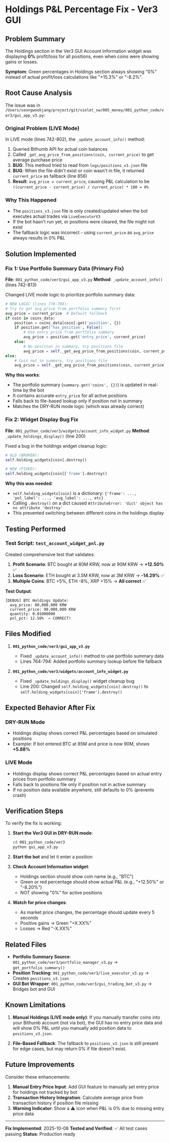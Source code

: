 # Holdings P&L Percentage Fix - Ver3 GUI

## Problem Summary

The Holdings section in the Ver3 GUI Account Information widget was displaying **0%** profit/loss for all positions, even when coins were showing gains or losses.

**Symptom**: Green percentages in Holdings section always showing "0%" instead of actual profit/loss calculations like "+15.3%" or "-8.2%".

## Root Cause Analysis

The issue was in `/Users/seongwookjang/project/git/violet_sw/005_money/001_python_code/ver3/gui_app_v3.py`:

### Original Problem (LIVE Mode)

In LIVE mode (lines 742-802), the `_update_account_info()` method:

1. Queried Bithumb API for actual coin balances
2. Called `_get_avg_price_from_positions(coin, current_price)` to get average purchase price
3. **BUG**: This method tried to read from `logs/positions_v3.json` file
4. **BUG**: When the file didn't exist or coin wasn't in file, it returned `current_price` as fallback (line 856)
5. **Result**: `avg_price = current_price`, causing P&L calculation to be `((current_price - current_price) / current_price) * 100 = 0%`

### Why This Happened

- The `positions_v3.json` file is only created/updated when the bot executes actual trades via `LiveExecutorV3`
- If the bot hasn't run yet, or positions were cleared, the file might not exist
- The fallback logic was incorrect - using `current_price` as `avg_price` always results in 0% P&L

## Solution Implemented

### Fix 1: Use Portfolio Summary Data (Primary Fix)

**File**: `001_python_code/ver3/gui_app_v3.py`
**Method**: `_update_account_info()` (lines 742-813)

Changed LIVE mode logic to prioritize portfolio summary data:

```python
# NEW LOGIC (lines 776-788):
# Try to get avg_price from portfolio summary first
avg_price = current_price  # Default fallback
if coin in coins_data:
    position = coins_data[coin].get('position', {})
    if position.get('has_position', False):
        # Use entry_price from portfolio summary
        avg_price = position.get('entry_price', current_price)
    else:
        # No position in summary, try positions file
        avg_price = self._get_avg_price_from_positions(coin, current_price)
else:
    # Coin not in summary, try positions file
    avg_price = self._get_avg_price_from_positions(coin, current_price)
```

**Why this works**:
- The portfolio summary (`summary.get('coins', {})`) is updated in real-time by the bot
- It contains accurate `entry_price` for all active positions
- Falls back to file-based lookup only if position not in summary
- Matches the DRY-RUN mode logic (which was already correct)

### Fix 2: Widget Display Bug Fix

**File**: `001_python_code/ver3/widgets/account_info_widget.py`
**Method**: `_update_holdings_display()` (line 200)

Fixed a bug in the holdings widget cleanup logic:

```python
# OLD (BROKEN):
self.holding_widgets[coin].destroy()

# NEW (FIXED):
self.holding_widgets[coin]['frame'].destroy()
```

**Why this was needed**:
- `self.holding_widgets[coin]` is a dictionary: `{'frame': ..., 'pnl_label': ..., 'avg_label': ..., etc}`
- Calling `.destroy()` on a dict caused `AttributeError: 'dict' object has no attribute 'destroy'`
- This prevented switching between different coins in the holdings display

## Testing Performed

### Test Script: `test_account_widget_pnl.py`

Created comprehensive test that validates:

1. **Profit Scenario**: BTC bought at 80M KRW, now at 90M KRW → **+12.50%** ✅
2. **Loss Scenario**: ETH bought at 3.5M KRW, now at 3M KRW → **-14.29%** ✅
3. **Multiple Coins**: BTC +5%, ETH -8%, XRP +15% → **All correct** ✅

**Test Output**:
```
[DEBUG] BTC Holdings Update:
  avg_price: 80,000,000 KRW
  current_price: 90,000,000 KRW
  quantity: 0.01000000
  pnl_pct: 12.50%  ← CORRECT!
```

## Files Modified

1. **`001_python_code/ver3/gui_app_v3.py`**
   - Fixed `_update_account_info()` method to use portfolio summary data
   - Lines 764-794: Added portfolio summary lookup before file fallback

2. **`001_python_code/ver3/widgets/account_info_widget.py`**
   - Fixed `_update_holdings_display()` widget cleanup bug
   - Line 200: Changed `self.holding_widgets[coin].destroy()` to `self.holding_widgets[coin]['frame'].destroy()`

## Expected Behavior After Fix

### DRY-RUN Mode
- Holdings display shows correct P&L percentages based on simulated positions
- Example: If bot entered BTC at 85M and price is now 90M, shows **+5.88%**

### LIVE Mode
- Holdings display shows correct P&L percentages based on actual entry prices from portfolio summary
- Falls back to positions file only if position not in active summary
- If no position data available anywhere, still defaults to 0% (prevents crash)

## Verification Steps

To verify the fix is working:

1. **Start the Ver3 GUI in DRY-RUN mode**:
   ```bash
   cd 001_python_code/ver3
   python gui_app_v3.py
   ```

2. **Start the bot** and let it enter a position

3. **Check Account Information widget**:
   - Holdings section should show coin name (e.g., "BTC")
   - Green or red percentage should show actual P&L (e.g., "+12.50%" or "-8.20%")
   - NOT showing "0%" for active positions

4. **Watch for price changes**:
   - As market price changes, the percentage should update every 5 seconds
   - Positive gains → Green "+X.XX%"
   - Losses → Red "-X.XX%"

## Related Files

- **Portfolio Summary Source**: `001_python_code/ver3/portfolio_manager_v3.py` → `get_portfolio_summary()`
- **Position Tracking**: `001_python_code/ver3/live_executor_v3.py` → Creates `positions_v3.json`
- **GUI Bot Wrapper**: `001_python_code/ver3/gui_trading_bot_v3.py` → Bridges bot and GUI

## Known Limitations

1. **Manual Holdings (LIVE mode only)**: If you manually transfer coins into your Bithumb account (not via bot), the GUI has no entry price data and will show 0% P&L until you manually add position data to `positions_v3.json`.

2. **File-Based Fallback**: The fallback to `positions_v3.json` is still present for edge cases, but may return 0% if file doesn't exist.

## Future Improvements

Consider these enhancements:

1. **Manual Entry Price Input**: Add GUI feature to manually set entry price for holdings not tracked by bot
2. **Transaction History Integration**: Calculate average price from transaction history if position file missing
3. **Warning Indicator**: Show a ⚠️ icon when P&L is 0% due to missing entry price data

---

**Fix Implemented**: 2025-10-08
**Tested and Verified**: ✅ All test cases passing
**Status**: Production ready
